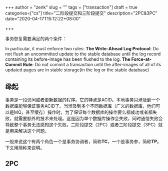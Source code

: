 +++
author = "zenk"
slug = ""
tags = ["transaction"]
draft = true
categories=["cs"]
title="二阶段提交和三阶段提交"
description="2PC&3PC"
date="2020-04-17T15:12:22+08:00"

+++

事务恢复需要满足的两个条件：

In particular, it must enforce two rules:
**The Write-Ahead Log Protocol**: Do not flush an uncommitted update to the stable database until the log record containing its before-image has been flushed to the log.
**The Force-at-Commit Rule**: Do not commit a transaction until the after-images of all of its updated pages are in stable storage(in the log or the stable	database)

## 缘起

事务是一段访问或者更新数据的程序。它的特点是ACID。本地事务只涉及到一个数据库能够保证事务ACID了。当涉及到多个不同数据库（广义的数据库，他们可以是MQ，甚至缓存）操作时，为了保证每个数据库的操作要么都成功或者都失败，就需要额外的技术来处理。这是因为单个数据库操作会失败，同时通信失败会导致整个事务无法感知这个失败。二阶段提交（2PC）或者三阶段提交（3PC）就是用来解决这个问题。

一般来说这个有两个角色一个是事务协调者，简称**TC**，一个是事务参，简称**TP**。下文用简称来说明。

## 2PC